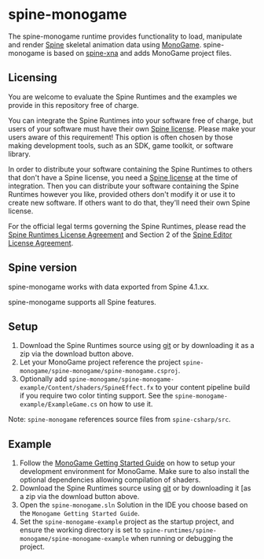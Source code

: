 # spine-monogame

The spine-monogame runtime provides functionality to load, manipulate and render [Spine](http://esotericsoftware.com) skeletal animation data using [MonoGame](http://monogame.codeplex.com/). spine-monogame is based on [spine-xna](../spine-xna) and adds MonoGame project files.

## Licensing

You are welcome to evaluate the Spine Runtimes and the examples we provide in this repository free of charge.

You can integrate the Spine Runtimes into your software free of charge, but users of your software must have their own [Spine license](https://esotericsoftware.com/spine-purchase). Please make your users aware of this requirement! This option is often chosen by those making development tools, such as an SDK, game toolkit, or software library.

In order to distribute your software containing the Spine Runtimes to others that don't have a Spine license, you need a [Spine license](https://esotericsoftware.com/spine-purchase) at the time of integration. Then you can distribute your software containing the Spine Runtimes however you like, provided others don't modify it or use it to create new software. If others want to do that, they'll need their own Spine license.

For the official legal terms governing the Spine Runtimes, please read the [Spine Runtimes License Agreement](http://esotericsoftware.com/spine-runtimes-license) and Section 2 of the [Spine Editor License Agreement](http://esotericsoftware.com/spine-editor-license#s2).

## Spine version

spine-monogame works with data exported from Spine 4.1.xx.

spine-monogame supports all Spine features.

## Setup

1. Download the Spine Runtimes source using [git](https://help.github.com/articles/set-up-git) or by downloading it as a zip via the download button above.
1. Let your MonoGame project reference the project `spine-monogame/spine-monogame/spine-monogame.csproj`.
1. Optionally add `spine-monogame/spine-monogame-example/Content/shaders/SpineEffect.fx` to your content pipeline build if you require two color tinting support. See the `spine-monogame-example/ExampleGame.cs` on how to use it.

Note: `spine-monogame` references source files from `spine-csharp/src`.

## Example

1. Follow the [MonoGame Getting Started Guide](https://docs.monogame.net/articles/getting_started/0_getting_started.html) on how to setup your development environment for MonoGame. Make sure to also install the optional dependencies allowing compilation of shaders. 
1. Download the Spine Runtimes source using [git](https://help.github.com/articles/set-up-git) or by downloading it [as a zip via the download button above.
1. Open the `spine-monogame.sln` Solution in the IDE you choose based on the `Monogame Getting Started Guide`.
1. Set the `spine-monogame-example` project as the startup project, and ensure the working directory is set to `spine-runtimes/spine-monogame/spine-monogame-example` when running or debugging the project.
